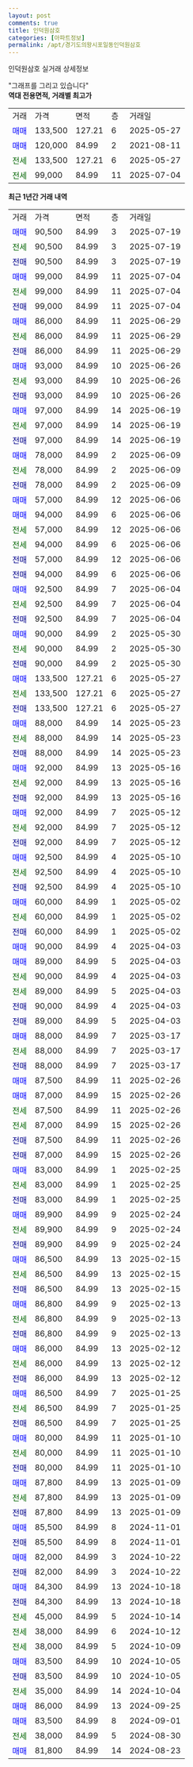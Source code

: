 ```yaml
---
layout: post
comments: true
title: 인덕원삼호
categories: [아파트정보]
permalink: /apt/경기도의왕시포일동인덕원삼호
---
```


인덕원삼호 실거래 상세정보

<script type="text/javascript">
  google.charts.load('current', {'packages':['line', 'corechart']});
  google.charts.setOnLoadCallback(drawChart);

  function drawChart() {
    var data = new google.visualization.DataTable();
    data.addColumn('date', '거래일');
    data.addColumn('number', "매매");
    data.addColumn('number', "전세");
    data.addColumn('number', "전매");

    data.addRows([[new Date(Date.parse("2025-07-19")), 90500, null, null], [new Date(Date.parse("2025-07-19")), null, 90500, null], [new Date(Date.parse("2025-07-19")), null, null, 90500], [new Date(Date.parse("2025-07-04")), 99000, null, null], [new Date(Date.parse("2025-07-04")), null, 99000, null], [new Date(Date.parse("2025-07-04")), null, null, 99000], [new Date(Date.parse("2025-06-29")), 86000, null, null], [new Date(Date.parse("2025-06-29")), null, 86000, null], [new Date(Date.parse("2025-06-29")), null, null, 86000], [new Date(Date.parse("2025-06-26")), 93000, null, null], [new Date(Date.parse("2025-06-26")), null, 93000, null], [new Date(Date.parse("2025-06-26")), null, null, 93000], [new Date(Date.parse("2025-06-19")), 97000, null, null], [new Date(Date.parse("2025-06-19")), null, 97000, null], [new Date(Date.parse("2025-06-19")), null, null, 97000], [new Date(Date.parse("2025-06-09")), 78000, null, null], [new Date(Date.parse("2025-06-09")), null, 78000, null], [new Date(Date.parse("2025-06-09")), null, null, 78000], [new Date(Date.parse("2025-06-06")), 57000, null, null], [new Date(Date.parse("2025-06-06")), 94000, null, null], [new Date(Date.parse("2025-06-06")), null, 57000, null], [new Date(Date.parse("2025-06-06")), null, 94000, null], [new Date(Date.parse("2025-06-06")), null, null, 57000], [new Date(Date.parse("2025-06-06")), null, null, 94000], [new Date(Date.parse("2025-06-04")), 92500, null, null], [new Date(Date.parse("2025-06-04")), null, 92500, null], [new Date(Date.parse("2025-06-04")), null, null, 92500], [new Date(Date.parse("2025-05-30")), 90000, null, null], [new Date(Date.parse("2025-05-30")), null, 90000, null], [new Date(Date.parse("2025-05-30")), null, null, 90000], [new Date(Date.parse("2025-05-27")), 133500, null, null], [new Date(Date.parse("2025-05-27")), null, 133500, null], [new Date(Date.parse("2025-05-27")), null, null, 133500], [new Date(Date.parse("2025-05-23")), 88000, null, null], [new Date(Date.parse("2025-05-23")), null, 88000, null], [new Date(Date.parse("2025-05-23")), null, null, 88000], [new Date(Date.parse("2025-05-16")), 92000, null, null], [new Date(Date.parse("2025-05-16")), null, 92000, null], [new Date(Date.parse("2025-05-16")), null, null, 92000], [new Date(Date.parse("2025-05-12")), 92000, null, null], [new Date(Date.parse("2025-05-12")), null, 92000, null], [new Date(Date.parse("2025-05-12")), null, null, 92000], [new Date(Date.parse("2025-05-10")), 92500, null, null], [new Date(Date.parse("2025-05-10")), null, 92500, null], [new Date(Date.parse("2025-05-10")), null, null, 92500], [new Date(Date.parse("2025-05-02")), 60000, null, null], [new Date(Date.parse("2025-05-02")), null, 60000, null], [new Date(Date.parse("2025-05-02")), null, null, 60000], [new Date(Date.parse("2025-04-03")), 90000, null, null], [new Date(Date.parse("2025-04-03")), 89000, null, null], [new Date(Date.parse("2025-04-03")), null, 90000, null], [new Date(Date.parse("2025-04-03")), null, 89000, null], [new Date(Date.parse("2025-04-03")), null, null, 90000], [new Date(Date.parse("2025-04-03")), null, null, 89000], [new Date(Date.parse("2025-03-17")), 88000, null, null], [new Date(Date.parse("2025-03-17")), null, 88000, null], [new Date(Date.parse("2025-03-17")), null, null, 88000], [new Date(Date.parse("2025-02-26")), 87500, null, null], [new Date(Date.parse("2025-02-26")), 87000, null, null], [new Date(Date.parse("2025-02-26")), null, 87500, null], [new Date(Date.parse("2025-02-26")), null, 87000, null], [new Date(Date.parse("2025-02-26")), null, null, 87500], [new Date(Date.parse("2025-02-26")), null, null, 87000], [new Date(Date.parse("2025-02-25")), 83000, null, null], [new Date(Date.parse("2025-02-25")), null, 83000, null], [new Date(Date.parse("2025-02-25")), null, null, 83000], [new Date(Date.parse("2025-02-24")), 89900, null, null], [new Date(Date.parse("2025-02-24")), null, 89900, null], [new Date(Date.parse("2025-02-24")), null, null, 89900], [new Date(Date.parse("2025-02-15")), 86500, null, null], [new Date(Date.parse("2025-02-15")), null, 86500, null], [new Date(Date.parse("2025-02-15")), null, null, 86500], [new Date(Date.parse("2025-02-13")), 86800, null, null], [new Date(Date.parse("2025-02-13")), null, 86800, null], [new Date(Date.parse("2025-02-13")), null, null, 86800], [new Date(Date.parse("2025-02-12")), 86000, null, null], [new Date(Date.parse("2025-02-12")), null, 86000, null], [new Date(Date.parse("2025-02-12")), null, null, 86000], [new Date(Date.parse("2025-01-25")), 86500, null, null], [new Date(Date.parse("2025-01-25")), null, 86500, null], [new Date(Date.parse("2025-01-25")), null, null, 86500], [new Date(Date.parse("2025-01-10")), 80000, null, null], [new Date(Date.parse("2025-01-10")), null, 80000, null], [new Date(Date.parse("2025-01-10")), null, null, 80000], [new Date(Date.parse("2025-01-09")), 87800, null, null], [new Date(Date.parse("2025-01-09")), null, 87800, null], [new Date(Date.parse("2025-01-09")), null, null, 87800], [new Date(Date.parse("2024-11-01")), 85500, null, null], [new Date(Date.parse("2024-11-01")), null, null, 85500], [new Date(Date.parse("2024-10-22")), 82000, null, null], [new Date(Date.parse("2024-10-22")), null, null, 82000], [new Date(Date.parse("2024-10-18")), 84300, null, null], [new Date(Date.parse("2024-10-18")), null, null, 84300], [new Date(Date.parse("2024-10-14")), null, 45000, null], [new Date(Date.parse("2024-10-12")), null, 38000, null], [new Date(Date.parse("2024-10-09")), null, 38000, null], [new Date(Date.parse("2024-10-05")), 83500, null, null], [new Date(Date.parse("2024-10-05")), null, null, 83500], [new Date(Date.parse("2024-10-04")), null, 35000, null], [new Date(Date.parse("2024-09-25")), 86000, null, null], [new Date(Date.parse("2024-09-01")), 83500, null, null], [new Date(Date.parse("2024-08-30")), null, 38000, null], [new Date(Date.parse("2024-08-23")), 81800, null, null]]);

    var options = {
      hAxis: {
        format: 'yyyy/MM/dd'
      },    
      lineWidth: 0,
      pointsVisible: true,    
      title: '최근 1년간 유형별 실거래가 분포',
      legend: { position: 'bottom' }
    };

    var formatter = new google.visualization.NumberFormat({pattern:'###,###'} );
    formatter.format(data, 1);
    formatter.format(data, 2);
    
    setTimeout(function() {
        var chart = new google.visualization.LineChart(document.getElementById('columnchart_material'));
        chart.draw(data, (options));
        document.getElementById('loading').style.display = 'none';
    }, 200);
  }
</script>


<div id="loading" style="z-index:20; display: block; margin-left: 0px">"그래프를 그리고 있습니다"</div>
<div id="columnchart_material" style="width: 95%; margin-left: 0px; display: block"></div>
<!-- contents start -->
<b>역대 전용면적, 거래별 최고가</b>
<table class="sortable">
    <tr>
      <td>거래</td>
      <td>가격</td>
      <td>면적</td>
      <td>층</td>
      <td>거래일</td>
    </tr>
        <tr>
          <td><a style="color: blue">매매</a></td>
          <td>133,500</td>
          <td>127.21</td>
          <td>6</td>
          <td>2025-05-27</td>
        </tr>            <tr>
          <td><a style="color: blue">매매</a></td>
          <td>120,000</td>
          <td>84.99</td>
          <td>2</td>
          <td>2021-08-11</td>
        </tr>        
        <tr>
              <td><a style="color: darkgreen">전세</a></td>
              <td>133,500</td>
              <td>127.21</td>
              <td>6</td>
              <td>2025-05-27</td>
            </tr>            <tr>
              <td><a style="color: darkgreen">전세</a></td>
              <td>99,000</td>
              <td>84.99</td>
              <td>11</td>
              <td>2025-07-04</td>
            </tr>        
    
</table>

<b>최근 1년간 거래 내역</b>

<table class="sortable">
    <tr>
      <td>거래</td>
      <td>가격</td>
      <td>면적</td>
      <td>층</td>
      <td>거래일</td>
    </tr>
    <tr>
      <td><a style="color: blue">매매</a></td>
      <td>90,500</td>
      <td>84.99</td>
      <td>3</td>
      <td>2025-07-19</td>
    </tr>          <tr>
      <td><a style="color: darkgreen">전세</a></td>
      <td>90,500</td>
      <td>84.99</td>
      <td>3</td>
      <td>2025-07-19</td>
    </tr>          <tr>
      <td><a style="color: darkblue">전매</a></td>
      <td>90,500</td>
      <td>84.99</td>
      <td>3</td>
      <td>2025-07-19</td>
    </tr>          <tr>
      <td><a style="color: blue">매매</a></td>
      <td>99,000</td>
      <td>84.99</td>
      <td>11</td>
      <td>2025-07-04</td>
    </tr>          <tr>
      <td><a style="color: darkgreen">전세</a></td>
      <td>99,000</td>
      <td>84.99</td>
      <td>11</td>
      <td>2025-07-04</td>
    </tr>          <tr>
      <td><a style="color: darkblue">전매</a></td>
      <td>99,000</td>
      <td>84.99</td>
      <td>11</td>
      <td>2025-07-04</td>
    </tr>          <tr>
      <td><a style="color: blue">매매</a></td>
      <td>86,000</td>
      <td>84.99</td>
      <td>11</td>
      <td>2025-06-29</td>
    </tr>          <tr>
      <td><a style="color: darkgreen">전세</a></td>
      <td>86,000</td>
      <td>84.99</td>
      <td>11</td>
      <td>2025-06-29</td>
    </tr>          <tr>
      <td><a style="color: darkblue">전매</a></td>
      <td>86,000</td>
      <td>84.99</td>
      <td>11</td>
      <td>2025-06-29</td>
    </tr>          <tr>
      <td><a style="color: blue">매매</a></td>
      <td>93,000</td>
      <td>84.99</td>
      <td>10</td>
      <td>2025-06-26</td>
    </tr>          <tr>
      <td><a style="color: darkgreen">전세</a></td>
      <td>93,000</td>
      <td>84.99</td>
      <td>10</td>
      <td>2025-06-26</td>
    </tr>          <tr>
      <td><a style="color: darkblue">전매</a></td>
      <td>93,000</td>
      <td>84.99</td>
      <td>10</td>
      <td>2025-06-26</td>
    </tr>          <tr>
      <td><a style="color: blue">매매</a></td>
      <td>97,000</td>
      <td>84.99</td>
      <td>14</td>
      <td>2025-06-19</td>
    </tr>          <tr>
      <td><a style="color: darkgreen">전세</a></td>
      <td>97,000</td>
      <td>84.99</td>
      <td>14</td>
      <td>2025-06-19</td>
    </tr>          <tr>
      <td><a style="color: darkblue">전매</a></td>
      <td>97,000</td>
      <td>84.99</td>
      <td>14</td>
      <td>2025-06-19</td>
    </tr>          <tr>
      <td><a style="color: blue">매매</a></td>
      <td>78,000</td>
      <td>84.99</td>
      <td>2</td>
      <td>2025-06-09</td>
    </tr>          <tr>
      <td><a style="color: darkgreen">전세</a></td>
      <td>78,000</td>
      <td>84.99</td>
      <td>2</td>
      <td>2025-06-09</td>
    </tr>          <tr>
      <td><a style="color: darkblue">전매</a></td>
      <td>78,000</td>
      <td>84.99</td>
      <td>2</td>
      <td>2025-06-09</td>
    </tr>          <tr>
      <td><a style="color: blue">매매</a></td>
      <td>57,000</td>
      <td>84.99</td>
      <td>12</td>
      <td>2025-06-06</td>
    </tr>          <tr>
      <td><a style="color: blue">매매</a></td>
      <td>94,000</td>
      <td>84.99</td>
      <td>6</td>
      <td>2025-06-06</td>
    </tr>          <tr>
      <td><a style="color: darkgreen">전세</a></td>
      <td>57,000</td>
      <td>84.99</td>
      <td>12</td>
      <td>2025-06-06</td>
    </tr>          <tr>
      <td><a style="color: darkgreen">전세</a></td>
      <td>94,000</td>
      <td>84.99</td>
      <td>6</td>
      <td>2025-06-06</td>
    </tr>          <tr>
      <td><a style="color: darkblue">전매</a></td>
      <td>57,000</td>
      <td>84.99</td>
      <td>12</td>
      <td>2025-06-06</td>
    </tr>          <tr>
      <td><a style="color: darkblue">전매</a></td>
      <td>94,000</td>
      <td>84.99</td>
      <td>6</td>
      <td>2025-06-06</td>
    </tr>          <tr>
      <td><a style="color: blue">매매</a></td>
      <td>92,500</td>
      <td>84.99</td>
      <td>7</td>
      <td>2025-06-04</td>
    </tr>          <tr>
      <td><a style="color: darkgreen">전세</a></td>
      <td>92,500</td>
      <td>84.99</td>
      <td>7</td>
      <td>2025-06-04</td>
    </tr>          <tr>
      <td><a style="color: darkblue">전매</a></td>
      <td>92,500</td>
      <td>84.99</td>
      <td>7</td>
      <td>2025-06-04</td>
    </tr>          <tr>
      <td><a style="color: blue">매매</a></td>
      <td>90,000</td>
      <td>84.99</td>
      <td>2</td>
      <td>2025-05-30</td>
    </tr>          <tr>
      <td><a style="color: darkgreen">전세</a></td>
      <td>90,000</td>
      <td>84.99</td>
      <td>2</td>
      <td>2025-05-30</td>
    </tr>          <tr>
      <td><a style="color: darkblue">전매</a></td>
      <td>90,000</td>
      <td>84.99</td>
      <td>2</td>
      <td>2025-05-30</td>
    </tr>          <tr>
      <td><a style="color: blue">매매</a></td>
      <td>133,500</td>
      <td>127.21</td>
      <td>6</td>
      <td>2025-05-27</td>
    </tr>          <tr>
      <td><a style="color: darkgreen">전세</a></td>
      <td>133,500</td>
      <td>127.21</td>
      <td>6</td>
      <td>2025-05-27</td>
    </tr>          <tr>
      <td><a style="color: darkblue">전매</a></td>
      <td>133,500</td>
      <td>127.21</td>
      <td>6</td>
      <td>2025-05-27</td>
    </tr>          <tr>
      <td><a style="color: blue">매매</a></td>
      <td>88,000</td>
      <td>84.99</td>
      <td>14</td>
      <td>2025-05-23</td>
    </tr>          <tr>
      <td><a style="color: darkgreen">전세</a></td>
      <td>88,000</td>
      <td>84.99</td>
      <td>14</td>
      <td>2025-05-23</td>
    </tr>          <tr>
      <td><a style="color: darkblue">전매</a></td>
      <td>88,000</td>
      <td>84.99</td>
      <td>14</td>
      <td>2025-05-23</td>
    </tr>          <tr>
      <td><a style="color: blue">매매</a></td>
      <td>92,000</td>
      <td>84.99</td>
      <td>13</td>
      <td>2025-05-16</td>
    </tr>          <tr>
      <td><a style="color: darkgreen">전세</a></td>
      <td>92,000</td>
      <td>84.99</td>
      <td>13</td>
      <td>2025-05-16</td>
    </tr>          <tr>
      <td><a style="color: darkblue">전매</a></td>
      <td>92,000</td>
      <td>84.99</td>
      <td>13</td>
      <td>2025-05-16</td>
    </tr>          <tr>
      <td><a style="color: blue">매매</a></td>
      <td>92,000</td>
      <td>84.99</td>
      <td>7</td>
      <td>2025-05-12</td>
    </tr>          <tr>
      <td><a style="color: darkgreen">전세</a></td>
      <td>92,000</td>
      <td>84.99</td>
      <td>7</td>
      <td>2025-05-12</td>
    </tr>          <tr>
      <td><a style="color: darkblue">전매</a></td>
      <td>92,000</td>
      <td>84.99</td>
      <td>7</td>
      <td>2025-05-12</td>
    </tr>          <tr>
      <td><a style="color: blue">매매</a></td>
      <td>92,500</td>
      <td>84.99</td>
      <td>4</td>
      <td>2025-05-10</td>
    </tr>          <tr>
      <td><a style="color: darkgreen">전세</a></td>
      <td>92,500</td>
      <td>84.99</td>
      <td>4</td>
      <td>2025-05-10</td>
    </tr>          <tr>
      <td><a style="color: darkblue">전매</a></td>
      <td>92,500</td>
      <td>84.99</td>
      <td>4</td>
      <td>2025-05-10</td>
    </tr>          <tr>
      <td><a style="color: blue">매매</a></td>
      <td>60,000</td>
      <td>84.99</td>
      <td>1</td>
      <td>2025-05-02</td>
    </tr>          <tr>
      <td><a style="color: darkgreen">전세</a></td>
      <td>60,000</td>
      <td>84.99</td>
      <td>1</td>
      <td>2025-05-02</td>
    </tr>          <tr>
      <td><a style="color: darkblue">전매</a></td>
      <td>60,000</td>
      <td>84.99</td>
      <td>1</td>
      <td>2025-05-02</td>
    </tr>          <tr>
      <td><a style="color: blue">매매</a></td>
      <td>90,000</td>
      <td>84.99</td>
      <td>4</td>
      <td>2025-04-03</td>
    </tr>          <tr>
      <td><a style="color: blue">매매</a></td>
      <td>89,000</td>
      <td>84.99</td>
      <td>5</td>
      <td>2025-04-03</td>
    </tr>          <tr>
      <td><a style="color: darkgreen">전세</a></td>
      <td>90,000</td>
      <td>84.99</td>
      <td>4</td>
      <td>2025-04-03</td>
    </tr>          <tr>
      <td><a style="color: darkgreen">전세</a></td>
      <td>89,000</td>
      <td>84.99</td>
      <td>5</td>
      <td>2025-04-03</td>
    </tr>          <tr>
      <td><a style="color: darkblue">전매</a></td>
      <td>90,000</td>
      <td>84.99</td>
      <td>4</td>
      <td>2025-04-03</td>
    </tr>          <tr>
      <td><a style="color: darkblue">전매</a></td>
      <td>89,000</td>
      <td>84.99</td>
      <td>5</td>
      <td>2025-04-03</td>
    </tr>          <tr>
      <td><a style="color: blue">매매</a></td>
      <td>88,000</td>
      <td>84.99</td>
      <td>7</td>
      <td>2025-03-17</td>
    </tr>          <tr>
      <td><a style="color: darkgreen">전세</a></td>
      <td>88,000</td>
      <td>84.99</td>
      <td>7</td>
      <td>2025-03-17</td>
    </tr>          <tr>
      <td><a style="color: darkblue">전매</a></td>
      <td>88,000</td>
      <td>84.99</td>
      <td>7</td>
      <td>2025-03-17</td>
    </tr>          <tr>
      <td><a style="color: blue">매매</a></td>
      <td>87,500</td>
      <td>84.99</td>
      <td>11</td>
      <td>2025-02-26</td>
    </tr>          <tr>
      <td><a style="color: blue">매매</a></td>
      <td>87,000</td>
      <td>84.99</td>
      <td>15</td>
      <td>2025-02-26</td>
    </tr>          <tr>
      <td><a style="color: darkgreen">전세</a></td>
      <td>87,500</td>
      <td>84.99</td>
      <td>11</td>
      <td>2025-02-26</td>
    </tr>          <tr>
      <td><a style="color: darkgreen">전세</a></td>
      <td>87,000</td>
      <td>84.99</td>
      <td>15</td>
      <td>2025-02-26</td>
    </tr>          <tr>
      <td><a style="color: darkblue">전매</a></td>
      <td>87,500</td>
      <td>84.99</td>
      <td>11</td>
      <td>2025-02-26</td>
    </tr>          <tr>
      <td><a style="color: darkblue">전매</a></td>
      <td>87,000</td>
      <td>84.99</td>
      <td>15</td>
      <td>2025-02-26</td>
    </tr>          <tr>
      <td><a style="color: blue">매매</a></td>
      <td>83,000</td>
      <td>84.99</td>
      <td>1</td>
      <td>2025-02-25</td>
    </tr>          <tr>
      <td><a style="color: darkgreen">전세</a></td>
      <td>83,000</td>
      <td>84.99</td>
      <td>1</td>
      <td>2025-02-25</td>
    </tr>          <tr>
      <td><a style="color: darkblue">전매</a></td>
      <td>83,000</td>
      <td>84.99</td>
      <td>1</td>
      <td>2025-02-25</td>
    </tr>          <tr>
      <td><a style="color: blue">매매</a></td>
      <td>89,900</td>
      <td>84.99</td>
      <td>9</td>
      <td>2025-02-24</td>
    </tr>          <tr>
      <td><a style="color: darkgreen">전세</a></td>
      <td>89,900</td>
      <td>84.99</td>
      <td>9</td>
      <td>2025-02-24</td>
    </tr>          <tr>
      <td><a style="color: darkblue">전매</a></td>
      <td>89,900</td>
      <td>84.99</td>
      <td>9</td>
      <td>2025-02-24</td>
    </tr>          <tr>
      <td><a style="color: blue">매매</a></td>
      <td>86,500</td>
      <td>84.99</td>
      <td>13</td>
      <td>2025-02-15</td>
    </tr>          <tr>
      <td><a style="color: darkgreen">전세</a></td>
      <td>86,500</td>
      <td>84.99</td>
      <td>13</td>
      <td>2025-02-15</td>
    </tr>          <tr>
      <td><a style="color: darkblue">전매</a></td>
      <td>86,500</td>
      <td>84.99</td>
      <td>13</td>
      <td>2025-02-15</td>
    </tr>          <tr>
      <td><a style="color: blue">매매</a></td>
      <td>86,800</td>
      <td>84.99</td>
      <td>9</td>
      <td>2025-02-13</td>
    </tr>          <tr>
      <td><a style="color: darkgreen">전세</a></td>
      <td>86,800</td>
      <td>84.99</td>
      <td>9</td>
      <td>2025-02-13</td>
    </tr>          <tr>
      <td><a style="color: darkblue">전매</a></td>
      <td>86,800</td>
      <td>84.99</td>
      <td>9</td>
      <td>2025-02-13</td>
    </tr>          <tr>
      <td><a style="color: blue">매매</a></td>
      <td>86,000</td>
      <td>84.99</td>
      <td>13</td>
      <td>2025-02-12</td>
    </tr>          <tr>
      <td><a style="color: darkgreen">전세</a></td>
      <td>86,000</td>
      <td>84.99</td>
      <td>13</td>
      <td>2025-02-12</td>
    </tr>          <tr>
      <td><a style="color: darkblue">전매</a></td>
      <td>86,000</td>
      <td>84.99</td>
      <td>13</td>
      <td>2025-02-12</td>
    </tr>          <tr>
      <td><a style="color: blue">매매</a></td>
      <td>86,500</td>
      <td>84.99</td>
      <td>7</td>
      <td>2025-01-25</td>
    </tr>          <tr>
      <td><a style="color: darkgreen">전세</a></td>
      <td>86,500</td>
      <td>84.99</td>
      <td>7</td>
      <td>2025-01-25</td>
    </tr>          <tr>
      <td><a style="color: darkblue">전매</a></td>
      <td>86,500</td>
      <td>84.99</td>
      <td>7</td>
      <td>2025-01-25</td>
    </tr>          <tr>
      <td><a style="color: blue">매매</a></td>
      <td>80,000</td>
      <td>84.99</td>
      <td>11</td>
      <td>2025-01-10</td>
    </tr>          <tr>
      <td><a style="color: darkgreen">전세</a></td>
      <td>80,000</td>
      <td>84.99</td>
      <td>11</td>
      <td>2025-01-10</td>
    </tr>          <tr>
      <td><a style="color: darkblue">전매</a></td>
      <td>80,000</td>
      <td>84.99</td>
      <td>11</td>
      <td>2025-01-10</td>
    </tr>          <tr>
      <td><a style="color: blue">매매</a></td>
      <td>87,800</td>
      <td>84.99</td>
      <td>13</td>
      <td>2025-01-09</td>
    </tr>          <tr>
      <td><a style="color: darkgreen">전세</a></td>
      <td>87,800</td>
      <td>84.99</td>
      <td>13</td>
      <td>2025-01-09</td>
    </tr>          <tr>
      <td><a style="color: darkblue">전매</a></td>
      <td>87,800</td>
      <td>84.99</td>
      <td>13</td>
      <td>2025-01-09</td>
    </tr>          <tr>
      <td><a style="color: blue">매매</a></td>
      <td>85,500</td>
      <td>84.99</td>
      <td>8</td>
      <td>2024-11-01</td>
    </tr>          <tr>
      <td><a style="color: darkblue">전매</a></td>
      <td>85,500</td>
      <td>84.99</td>
      <td>8</td>
      <td>2024-11-01</td>
    </tr>          <tr>
      <td><a style="color: blue">매매</a></td>
      <td>82,000</td>
      <td>84.99</td>
      <td>3</td>
      <td>2024-10-22</td>
    </tr>          <tr>
      <td><a style="color: darkblue">전매</a></td>
      <td>82,000</td>
      <td>84.99</td>
      <td>3</td>
      <td>2024-10-22</td>
    </tr>          <tr>
      <td><a style="color: blue">매매</a></td>
      <td>84,300</td>
      <td>84.99</td>
      <td>13</td>
      <td>2024-10-18</td>
    </tr>          <tr>
      <td><a style="color: darkblue">전매</a></td>
      <td>84,300</td>
      <td>84.99</td>
      <td>13</td>
      <td>2024-10-18</td>
    </tr>          <tr>
      <td><a style="color: darkgreen">전세</a></td>
      <td>45,000</td>
      <td>84.99</td>
      <td>5</td>
      <td>2024-10-14</td>
    </tr>          <tr>
      <td><a style="color: darkgreen">전세</a></td>
      <td>38,000</td>
      <td>84.99</td>
      <td>6</td>
      <td>2024-10-12</td>
    </tr>          <tr>
      <td><a style="color: darkgreen">전세</a></td>
      <td>38,000</td>
      <td>84.99</td>
      <td>5</td>
      <td>2024-10-09</td>
    </tr>          <tr>
      <td><a style="color: blue">매매</a></td>
      <td>83,500</td>
      <td>84.99</td>
      <td>10</td>
      <td>2024-10-05</td>
    </tr>          <tr>
      <td><a style="color: darkblue">전매</a></td>
      <td>83,500</td>
      <td>84.99</td>
      <td>10</td>
      <td>2024-10-05</td>
    </tr>          <tr>
      <td><a style="color: darkgreen">전세</a></td>
      <td>35,000</td>
      <td>84.99</td>
      <td>14</td>
      <td>2024-10-04</td>
    </tr>          <tr>
      <td><a style="color: blue">매매</a></td>
      <td>86,000</td>
      <td>84.99</td>
      <td>13</td>
      <td>2024-09-25</td>
    </tr>          <tr>
      <td><a style="color: blue">매매</a></td>
      <td>83,500</td>
      <td>84.99</td>
      <td>8</td>
      <td>2024-09-01</td>
    </tr>          <tr>
      <td><a style="color: darkgreen">전세</a></td>
      <td>38,000</td>
      <td>84.99</td>
      <td>5</td>
      <td>2024-08-30</td>
    </tr>          <tr>
      <td><a style="color: blue">매매</a></td>
      <td>81,800</td>
      <td>84.99</td>
      <td>14</td>
      <td>2024-08-23</td>
    </tr>      </table>
<!-- contents end -->    

